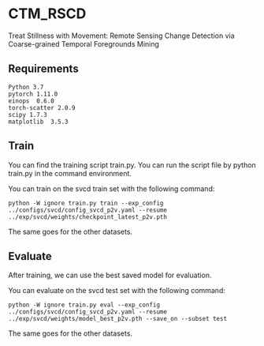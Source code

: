 # CTM_RSCD
Treat Stillness with Movement: Remote Sensing Change Detection via Coarse-grained Temporal Foregrounds Mining

## Requirements
```
Python 3.7
pytorch 1.11.0
einops  0.6.0
torch-scatter 2.0.9
scipy 1.7.3
matplotlib  3.5.3
```
## Train
You can find the training script train.py. You can run the script file by python train.py in the command environment.

You can train on the svcd train set with the following command:
```
python -W ignore train.py train --exp_config ../configs/svcd/config_svcd_p2v.yaml --resume ../exp/svcd/weights/checkpoint_latest_p2v.pth
```
The same goes for the other datasets.
## Evaluate
After training, we can use the best saved model for evaluation.

You can evaluate on the svcd test set with the following command:
```
python -W ignore train.py eval --exp_config ../configs/svcd/config_svcd_p2v.yaml --resume ../exp/svcd/weights/model_best_p2v.pth --save_on --subset test
```
The same goes for the other datasets.
